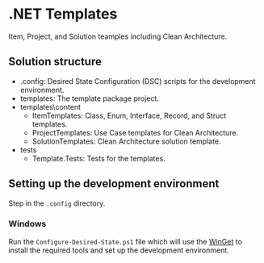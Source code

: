 # .NET Templates
Item, Project, and Solution teamples including Clean Architecture.

## Solution structure
- .config: Desired State Configuration (DSC) scripts for the development environment.
- templates: The template package project.
- templates\content
  - ItemTemplates: Class, Enum, Interface, Record, and Struct templates.
  - ProjectTemplates: Use Case templates for Clean Architecture.
  - SolutionTemplates: Clean Architecture solution template.
- tests
  - Template.Tests: Tests for the templates.

## Setting up the development environment
Step in the `.config` directory.

### Windows
Run the `Configure-Desired-State.ps1` file which will use the [WinGet](https://learn.microsoft.com/windows/package-manager/winget/) to install the required tools and set up the development environment.